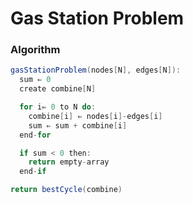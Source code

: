 # Gas Station Problem

### Algorithm

```java
gasStationProblem(nodes[N], edges[N]):
  sum ⇐ 0
  create combine[N]

  for i⇐ 0 to N do:
    combine[i] ⇐ nodes[i]-edges[i]
    sum ⇐ sum + combine[i]
  end-for

  if sum < 0 then:
    return empty-array
  end-if

return bestCycle(combine)
```
